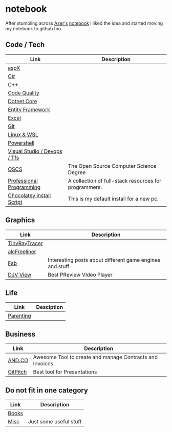 # notebook

After stumbling across [Azer's](https://github.com/azer) [notebook](https://github.com/azer/notebook) i liked the idea and started moving my notebook to github too.



## Code / Tech
| Link                                   | Description |
| -------------------------------------- | ----------- |
| [aspX](aspx.md)                        |
| [C#](csharp.md)                        |
| [C++](cplusplus.md)                    |
| [Code Quality](codeQuality.md)         |
| [Dotnet Core](dotnetCore.md)           |
| [Entity Framework](entityFramework.md) |
| [Excel](excel.md)                      |
| [Git](git.md)                          |
| [Linux & WSL](linux.md)                |
| [Powershell](powershell.md)            |
| [Visual Studio / Devops / Tfs](visualStudio.md)       |
| [OSCS](https://github.com/ForrestKnight/open-source-cs) | The Open Source Computer Science Degree | 
| [Professional Programming](https://github.com/charlax/professional-programming) | A collection of full-stack resources for programmers. |
| [Chocolatey install Script](https://github.com/BigHoss/chocolatey-scripts)  | This is my default install for a new pc.  |

## Graphics
| Link | Description |
| -----| ----------- |
| [TinyRayTracer](https://github.com/ssloy/tinyraytracer) | |
| [alcFreeliner](https://github.com/maxdee/alc_freeliner) | |
| [Fab](http://fabiensanglard.net/) | Interesting posts about different game engines and stuff |
| [DJV View](http://djv.sourceforge.net/) | Best PReview VIdeo Player|


## Life

| Link | Desciption |
| ---- | ---------- |
| [Parenting](parenting.md)| |

## Business
| Link                                   | Description |
| -------------------------------------- | ----------- |
| [AND.CO](http://www.and.co)                   | Awesome Tool to create and manage Contracts and Invoices |
| [GitPitch](https://gitpitch.com/) | Best tool for Presentations |

## Do not fit in one category
| Link              | Description            |
| ----------------- | ---------------------- |
| [Books](books.md) |
| [Misc](misc.md)   | Just some useful stuff |


